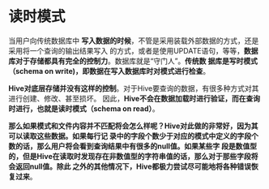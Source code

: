 读时模式
=================================================================================
当用户向传统数据库中 **写入数据的时候**，不管是采用装载外部数据的方式，还是采用将一个查询的输出结果写入
的方式，或者是使用UPDATE语句，等等，**数据库对于存储都具有完全的控制力**。数据库就是“守门人”。**传统数
据库是写时模式（schema on write)，即数据在写入数据库时对模式进行检查**。

**Hive对底层存储并没有这样的控制**。对于Hive要查询的数据，有很多种方式对其进行创建、修改、甚至损坏。
因此，**Hive不会在数据加载时进行验证，而在查询时进行，也就是读时模式（schema on read）**。

**那么如果模式和文件内容并不匹配将会怎么样呢？Hive对此做的非常好，因为其可以读取这些数据。如果每行记
录中的字段个数少于对应的模式中定义的字段个数的话，那么用户将会看到查询结果中有很多的null值。如果某些字
段是数值型的，但是Hive在读取时发现存在非数值型的字符串值的话，那么对于那些字段将会返回null值。除此
之外的其他情况下，Hive都极力尝试尽可能地将各种错误恢复过来**。
